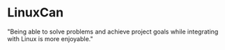 # LinuxCan
"Being able to solve problems and achieve project goals while integrating with Linux is more enjoyable."
